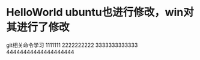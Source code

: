 # HelloWorld ubuntu也进行修改，win对其进行了修改
git相关命令学习
1111111
2222222222
3333333333333
44444444444444444444
